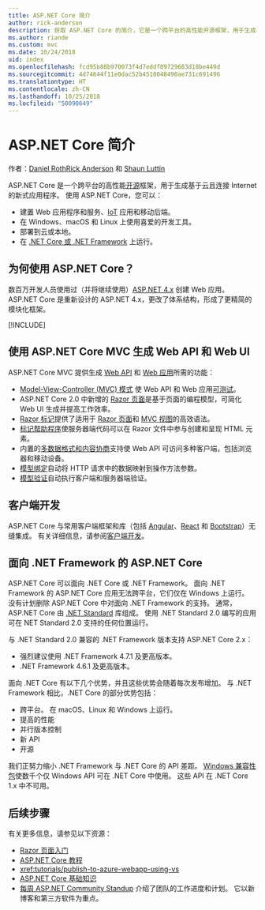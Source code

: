 ```yaml
---
title: ASP.NET Core 简介
author: rick-anderson
description: 获取 ASP.NET Core 的简介，它是一个跨平台的高性能开源框架，用于生成基于云且连接 Internet 的新式应用程序。
ms.author: riande
ms.custom: mvc
ms.date: 10/24/2018
uid: index
ms.openlocfilehash: fcd95b88b970073f4d7eddf89729683d18be449d
ms.sourcegitcommit: 4d74644f11e0dac52b4510048490ae731c691496
ms.translationtype: HT
ms.contentlocale: zh-CN
ms.lasthandoff: 10/25/2018
ms.locfileid: "50090649"
---
```

# <a name="introduction-to-aspnet-core"></a>ASP.NET Core 简介

作者：[Daniel Roth](https://github.com/danroth27)[Rick Anderson](https://twitter.com/RickAndMSFT) 和 [Shaun Luttin](https://twitter.com/dicshaunary)

ASP.NET Core 是一个跨平台的高性能[开源](https://github.com/aspnet/home)框架，用于生成基于云且连接 Internet 的新式应用程序。 使用 ASP.NET Core，您可以：

* 建置 Web 应用程序和服务、[IoT](https://www.microsoft.com/internet-of-things/) 应用和移动后端。
* 在 Windows、macOS 和 Linux 上使用喜爱的开发工具。
* 部署到云或本地。
* 在 [.NET Core 或 .NET Framework](/dotnet/articles/standard/choosing-core-framework-server) 上运行。

## <a name="why-use-aspnet-core"></a>为何使用 ASP.NET Core？

数百万开发人员使用过（并将继续使用）[ASP.NET 4.x](/aspnet/overview) 创建 Web 应用。 ASP.NET Core 是重新设计的 ASP.NET 4.x，更改了体系结构，形成了更精简的模块化框架。

[!INCLUDE[](~/includes/benefits.md)]

## <a name="build-web-apis-and-web-ui-using-aspnet-core-mvc"></a>使用 ASP.NET Core MVC 生成 Web API 和 Web UI

ASP.NET Core MVC 提供生成 [Web API](xref:tutorials/index#build-web-apis) 和 [Web 应用](xref:tutorials/index#build-web-apps)所需的功能：

* [Model-View-Controller (MVC) 模式](xref:mvc/overview) 使 Web API 和 Web 应用[可测试](xref:test/index)。
* ASP.NET Core 2.0 中新增的 [Razor 页面](xref:razor-pages/index)是基于页面的编程模型，可简化 Web UI 生成并提高工作效率。
* [Razor 标记](xref:mvc/views/razor)提供了适用于 [Razor 页面](xref:razor-pages/index)和 [MVC 视图](xref:mvc/views/overview)的高效语法。
* [标记帮助程序](xref:mvc/views/tag-helpers/intro)使服务器端代码可以在 Razor 文件中参与创建和呈现 HTML 元素。
* 内置的[多数据格式和内容协商](xref:web-api/advanced/formatting)支持使 Web API 可访问多种客户端，包括浏览器和移动设备。
* [模型绑定](xref:mvc/models/model-binding)自动将 HTTP 请求中的数据映射到操作方法参数。
* [模型验证](xref:mvc/models/validation)自动执行客户端和服务器端验证。

## <a name="client-side-development"></a>客户端开发

ASP.NET Core 与常用客户端框架和库（包括 [Angular](xref:spa/angular)、[React](xref:spa/react) 和 [Bootstrap](https://getbootstrap.com/)）无缝集成。 有关详细信息，请参阅[客户端开发](xref:client-side/index)。

<a name="target-framework"></a>

## <a name="aspnet-core-targeting-net-framework"></a>面向 .NET Framework 的 ASP.NET Core

ASP.NET Core 可以面向 .NET Core 或 .NET Framework。 面向 .NET Framework 的 ASP.NET Core 应用无法跨平台，它们仅在 Windows 上运行。 没有计划删除 ASP.NET Core 中对面向 .NET Framework 的支持。 通常，ASP.NET Core 由 [.NET Standard](/dotnet/standard/net-standard) 库组成。 使用 .NET Standard 2.0 编写的应用可在 NET Standard 2.0 支持的任何位置运行。

与 .NET Standard 2.0 兼容的 .NET Framework 版本支持 ASP.NET Core 2.x：

* 强烈建议使用 .NET Framework 4.7.1 及更高版本。
* .NET Framework 4.6.1 及更高版本。

面向 .NET Core 有以下几个优势，并且这些优势会随着每次发布增加。 与 .NET Framework 相比，.NET Core 的部分优势包括：

* 跨平台。 在 macOS、Linux 和 Windows 上运行。
* 提高的性能
* 并行版本控制
* 新 API
* 开源

我们正努力缩小 .NET Framework 与 .NET Core 的 API 差距。 [Windows 兼容性包](/dotnet/core/porting/windows-compat-pack)使数千个仅 Windows API 可在 .NET Core 中使用。 这些 API 在 .NET Core 1.x 中不可用。

## <a name="next-steps"></a>后续步骤

有关更多信息，请参见以下资源：

* [Razor 页面入门](xref:tutorials/razor-pages/razor-pages-start)
* [ASP.NET Core 教程](xref:tutorials/index)
* <xref:tutorials/publish-to-azure-webapp-using-vs>
* [ASP.NET Core 基础知识](xref:fundamentals/index)
* [每周 ASP.NET Community Standup](https://live.asp.net/) 介绍了团队的工作进度和计划。 它以新博客和第三方软件为重点。
